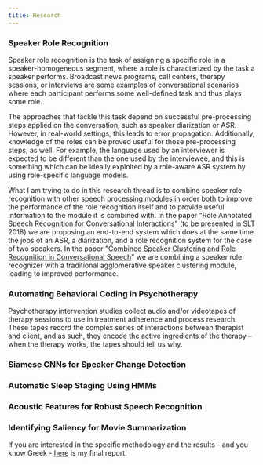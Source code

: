 ```yaml
---
title: Research
---
```


### Speaker Role Recognition
Speaker role recognition is the task of assigning a specific role in a speaker-homogeneous segment, where a role is characterized by the task a speaker performs. Broadcast news programs, call centers, therapy sessions, or interviews are some examples of conversational scenarios where each participant performs some well-defined task and thus plays some role. 

The approaches that tackle this task depend on successful pre-processing steps applied on the conversation, such as speaker diarization or ASR. However, in real-world settings, this leads to error propagation. Additionally, knowledge of the roles can be proved useful for those pre-processing steps, as well. For example, the language used by an interviewer is expected to be different than the one used by the interviewee, and this is something which can be ideally exploited by a role-aware ASR system by using role-specific language models. 

What I am trying to do in this research thread is to combine speaker role recognition with other speech processing modules in order both to improve the performance of the role recognition itself and to provide useful information to the module it is combined with. In the paper "Role Annotated Speech Recognition for Conversational Interactions" (to be presented in SLT 2018) we are proposing an end-to-end system which does at the same time the jobs of an ASR, a diarization, and a role recognition system for the case of two speakers. In the paper "[Combined Speaker Clustering and Role Recognition in Conversational Speech](http://dx.doi.org/10.21437/Interspeech.2018-1654)" we are combining a speaker role recognizer with a traditional agglomerative speaker clustering module, leading to improved performance.



### Automating Behavioral Coding in Psychotherapy
Psychotherapy intervention studies collect audio and/or videotapes of therapy sessions to use in treatment adherence and process research. These tapes record the complex series of interactions between therapist and client, and as such, they encode the active ingredients of the therapy – when the therapy works, the tapes should tell us why.

### Siamese CNNs for Speaker Change Detection

### Automatic Sleep Staging Using HMMs

### Acoustic Features for Robust Speech Recognition

### Identifying Saliency for Movie Summarization
If you are interested in the specific methodology and the results - and you know Greek - [here](/work/courses/movie_summary.pdf) is my final report.
